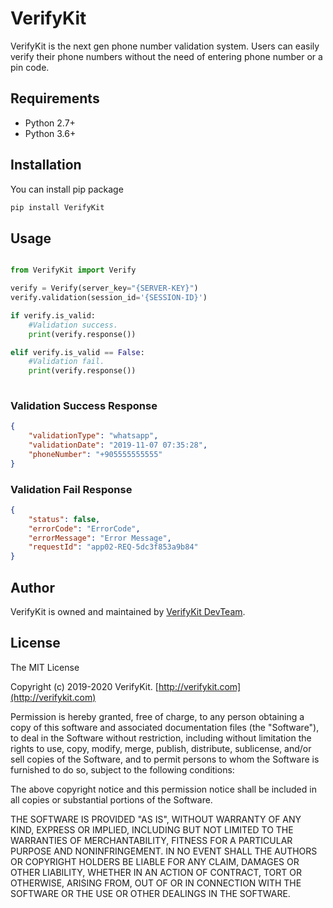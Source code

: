 # VerifyKit

VerifyKit is the next gen phone number validation system. Users can easily verify their  phone numbers without the need of entering phone number or a pin code.

## Requirements

 - Python 2.7+
 - Python 3.6+

## Installation

You can install pip package

```bash
pip install VerifyKit
```


## Usage

```python

from VerifyKit import Verify

verify = Verify(server_key="{SERVER-KEY}")
verify.validation(session_id='{SESSION-ID}')

if verify.is_valid:
    #Validation success.
    print(verify.response())

elif verify.is_valid == False:
    #Validation fail.
    print(verify.response())
 
```

### Validation Success Response
```json
{
    "validationType": "whatsapp",
    "validationDate": "2019-11-07 07:35:28",
    "phoneNumber": "+905555555555"
}
```


### Validation Fail Response
```json
{
    "status": false,
    "errorCode": "ErrorCode",
    "errorMessage": "Error Message",
    "requestId": "app02-REQ-5dc3f853a9b84"
}
```


## Author

VerifyKit is owned and maintained by [VerifyKit DevTeam](mailto:sdk@verifykit.com).


## License

The MIT License

Copyright (c) 2019-2020 VerifyKit. [http://verifykit.com](http://verifykit.com)

Permission is hereby granted, free of charge, to any person obtaining a copy
of this software and associated documentation files (the "Software"), to deal
in the Software without restriction, including without limitation the rights
to use, copy, modify, merge, publish, distribute, sublicense, and/or sell
copies of the Software, and to permit persons to whom the Software is
furnished to do so, subject to the following conditions:

The above copyright notice and this permission notice shall be included in
all copies or substantial portions of the Software.

THE SOFTWARE IS PROVIDED "AS IS", WITHOUT WARRANTY OF ANY KIND, EXPRESS OR
IMPLIED, INCLUDING BUT NOT LIMITED TO THE WARRANTIES OF MERCHANTABILITY,
FITNESS FOR A PARTICULAR PURPOSE AND NONINFRINGEMENT. IN NO EVENT SHALL THE
AUTHORS OR COPYRIGHT HOLDERS BE LIABLE FOR ANY CLAIM, DAMAGES OR OTHER
LIABILITY, WHETHER IN AN ACTION OF CONTRACT, TORT OR OTHERWISE, ARISING FROM,
OUT OF OR IN CONNECTION WITH THE SOFTWARE OR THE USE OR OTHER DEALINGS IN
THE SOFTWARE.
